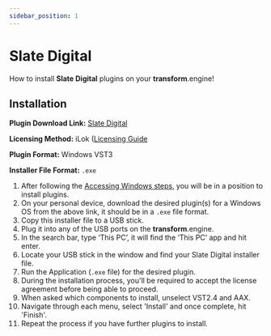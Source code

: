 ```yaml
---
sidebar_position: 1
---
```


# Slate Digital

How to install **Slate Digital** plugins on your **transform**.engine!

## Installation

**Plugin Download Link:** [Slate Digital](https://app.completeaccess.audio/installers)

**Licensing Method:** iLok ([Licensing Guide](../ilok.md)

**Plugin Format:** Windows VST3

**Installer File Format:** `.exe`

1. After following the [Accessing Windows steps](../installation.md#accessing-the-plugin-host-to-install-plugins), you will be in a position to install plugins.
2. On your personal device, download the desired plugin(s) for a Windows OS from the above link, it should be in a `.exe` file format.
3. Copy this installer file to a USB stick.
4. Plug it into any of the USB ports on the **transform**.engine.
5. In the search bar, type ‘This PC’, it will find the ‘This PC’ app and hit enter.
6. Locate your USB stick in the window and find your Slate Digital installer file.
7. Run the Application (`.exe` file) for the desired plugin.
8. During the installation process, you'll be required to accept the license agreement before being able to proceed.
9. When asked which components to install, unselect VST2.4 and AAX.
10. Navigate through each menu, select 'Install' and once complete, hit 'Finish'.
11. Repeat the process if you have further plugins to install.
